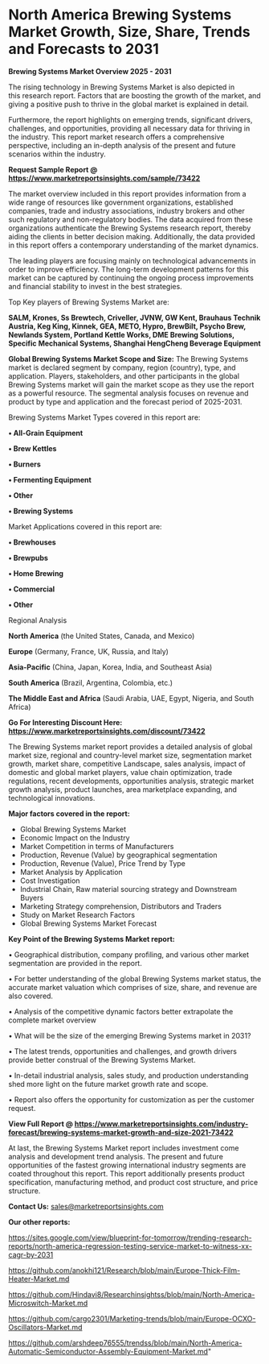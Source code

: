  # North America Brewing Systems Market Growth, Size, Share, Trends and Forecasts to 2031

<Strong> Brewing Systems Market Overview 2025 - 2031</strong>

The rising technology in Brewing Systems Market is also depicted in this research report. Factors that are boosting the growth of the market, and giving a positive push to thrive in the global market is explained in detail.

Furthermore, the report highlights on emerging trends, significant drivers, challenges, and opportunities, providing all necessary data for thriving in the industry. This report market research offers a comprehensive perspective, including an in-depth analysis of the present and future scenarios within the industry.

<strong>Request Sample Report @ <a href=https://www.marketreportsinsights.com/sample/73422>https://www.marketreportsinsights.com/sample/73422</a></strong>

The market overview included in this report provides information from a wide range of resources like government organizations, established companies, trade and industry associations, industry brokers and other such regulatory and non-regulatory bodies. The data acquired from these organizations authenticate the Brewing Systems research report, thereby aiding the clients in better decision making. Additionally, the data provided in this report offers a contemporary understanding of the market dynamics.

The leading players are focusing mainly on technological advancements in order to improve efficiency. The long-term development patterns for this market can be captured by continuing the ongoing process improvements and financial stability to invest in the best strategies.

Top Key players of Brewing Systems Market are:

<strong>SALM, Krones, Ss Brewtech, Criveller, JVNW, GW Kent, Brauhaus Technik Austria, Keg King, Kinnek, GEA, METO, Hypro, BrewBilt, Psycho Brew, Newlands System, Portland Kettle Works, DME Brewing Solutions, Specific Mechanical Systems, Shanghai HengCheng Beverage Equipment</strong>

<strong><b>Global Brewing Systems Market Scope and Size:</b></strong>
The Brewing Systems market is declared segment by company, region (country), type, and application. Players, stakeholders, and other participants in the global Brewing Systems market will gain the market scope as they use the report as a powerful resource. The segmental analysis focuses on revenue and product by type and application and the forecast period of 2025-2031.

Brewing Systems Market Types covered in this report are:

<strong>• All-Grain Equipment

• Brew Kettles

• Burners

• Fermenting Equipment

• Other

• Brewing Systems</strong>

Market Applications covered in this report are:

<strong>• Brewhouses

• Brewpubs

• Home Brewing

• Commercial

• Other</strong> 

Regional Analysis

<strong>North America</strong> (the United States, Canada, and Mexico)

<strong>Europe</strong> (Germany, France, UK, Russia, and Italy)

<strong>Asia-Pacific</strong> (China, Japan, Korea, India, and Southeast Asia)

<strong>South America</strong> (Brazil, Argentina, Colombia, etc.)

<strong>The Middle East and Africa</strong> (Saudi Arabia, UAE, Egypt, Nigeria, and South Africa)

<strong>Go For Interesting Discount Here: <a href=https://www.marketreportsinsights.com/discount/73422>https://www.marketreportsinsights.com/discount/73422</a></strong>

The Brewing Systems market report provides a detailed analysis of global market size, regional and country-level market size, segmentation market growth, market share, competitive Landscape, sales analysis, impact of domestic and global market players, value chain optimization, trade regulations, recent developments, opportunities analysis, strategic market growth analysis, product launches, area marketplace expanding, and technological innovations.

<strong><b>Major factors covered in the report:</b></strong>
<ul>
  <li>Global Brewing Systems Market </li>
  <li>Economic Impact on the Industry</li>
  <li>Market Competition in terms of Manufacturers</li>
  <li>Production, Revenue (Value) by geographical segmentation</li>
  <li>Production, Revenue (Value), Price Trend by Type</li>
  <li>Market Analysis by Application</li>
  <li>Cost Investigation</li>
  <li>Industrial Chain, Raw material sourcing strategy and Downstream Buyers</li>
  <li>Marketing Strategy comprehension, Distributors and Traders</li>
  <li>Study on Market Research Factors</li>
  <li>Global Brewing Systems Market Forecast</li>
</ul>

<strong><b>Key Point of the Brewing Systems Market report:</b></strong>

• Geographical distribution, company profiling, and various other market segmentation are provided in the report.

• For better understanding of the global Brewing Systems market status, the accurate market valuation which comprises of size, share, and revenue are also covered.

• Analysis of the competitive dynamic factors better extrapolate the complete market overview

• What will be the size of the emerging Brewing Systems market in 2031?

• The latest trends, opportunities and challenges, and growth drivers provide better construal of the Brewing Systems Market.

• In-detail industrial analysis, sales study, and production understanding shed more light on the future market growth rate and scope.

• Report also offers the opportunity for customization as per the customer request.

<strong><b>View Full Report @ <a href=https://www.marketreportsinsights.com/industry-forecast/brewing-systems-market-growth-and-size-2021-73422>https://www.marketreportsinsights.com/industry-forecast/brewing-systems-market-growth-and-size-2021-73422</a></b></strong>


At last, the Brewing Systems Market report includes investment come analysis and development trend analysis. The present and future opportunities of the fastest growing international industry segments are coated throughout this report. This report additionally presents product specification, manufacturing method, and product cost structure, and price structure.

<strong>Contact Us:</strong>
sales@marketreportsinsights.com

<strong>Our other reports:</strong>

<a href=https://sites.google.com/view/blueprint-for-tomorrow/trending-research-reports/north-america-regression-testing-service-market-to-witness-xx-cagr-by-2031>https://sites.google.com/view/blueprint-for-tomorrow/trending-research-reports/north-america-regression-testing-service-market-to-witness-xx-cagr-by-2031</a>

<a href=https://github.com/anokhi121/Research/blob/main/Europe-Thick-Film-Heater-Market.md>https://github.com/anokhi121/Research/blob/main/Europe-Thick-Film-Heater-Market.md</a>

<a href=https://github.com/Hindavi8/Researchinsightss/blob/main/North-America-Microswitch-Market.md>https://github.com/Hindavi8/Researchinsightss/blob/main/North-America-Microswitch-Market.md</a>

<a href=https://github.com/cargo2301/Marketing-trends/blob/main/Europe-OCXO-Oscillators-Market.md>https://github.com/cargo2301/Marketing-trends/blob/main/Europe-OCXO-Oscillators-Market.md</a>

<a href=https://github.com/arshdeep76555/trendss/blob/main/North-America-Automatic-Semiconductor-Assembly-Equipment-Market.md>https://github.com/arshdeep76555/trendss/blob/main/North-America-Automatic-Semiconductor-Assembly-Equipment-Market.md</a>"
